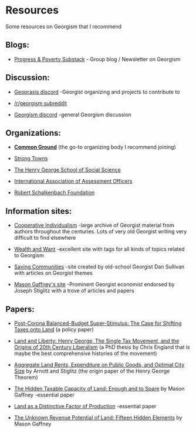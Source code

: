 # Resources

Some resources on Georgism that I recommend

## Blogs:

*   [Progress & Poverty Substack](https://progressandpoverty.substack.com) - Group blog / Newsletter on Georgism

## Discussion:

*   [Geopraxis discord](https://discord.com/invite/CXf5RDxfZ6) -Georgist organizing and projects to contribute to
    
*   [/r/georgism subreddit](https://reddit.com/r/georgism)

*   [Georgism discord](https://discord.gg/6ZAkeMJUc3) -general Georgism discussion
    

## Organizations:

*   **[Common Ground](https://commonground-usa.net)** (the go-to organizing body I recommend joining)
    
*   [Strong Towns](https://www.strongtowns.org/landvaluetax)
    
*   [The Henry George School of Social Science](https://www.hgsss.org)
    
*   [International Association of Assessment Officers](https://www.iaao.org)
    
*   [Robert Schalkenbach Foundation](https://schalkenbach.org)
    

## Information sites:

*   [Cooperative Individualism](https://cooperative-individualism.org) -large archive of Georgist material from authors throughout the centuries. Lots of very old Georgist writing very difficult to find elsewhere
    
*   [Wealth and Want](http://www.wealthandwant.com) -excellent site with tags for all kinds of topics related to Georgism

*   [Saving Communities](http://savingcommunities.org/) -site created by old-school Georgist Dan Sullivan with articles on Georgist themes
    
*   [Mason Gaffney's site](https://www.masongaffney.org) -Prominent Georgist economist endorsed by Joseph Stiglitz with a trove of articles and papers
    

## Papers:

*   [Post-Corona Balanced-Budget Super-Stimulus: The Case for Shifting Taxes onto Land](https://papers.ssrn.com/sol3/papers.cfm?abstract_id=3954888) (a policy paper)
    
*   [Land and Liberty: Henry George, The Single Tax Movement, and the Origins of 20th Century Liberalism](https://repository.library.georgetown.edu/handle/10822/1029879) (a PhD thesis by Chris England that is maybe the best comprehensive histories of the movement)
    
*   [Aggregate Land Rents, Expenditure on Public Goods, and Optimal City Size](https://doi.org/10.7916/d8086fw3) by Arnott and Stiglitz (the origin paper of the Henry George Theorem)
    
*   [The Hidden Taxable Capacity of Land: Enough and to Spare](https://economics.ucr.edu/papers/papers08/08-12old.pdf) by Mason Gaffney -essential paper

*   [Land as a Distinctive Factor of Production](http://www.wealthandwant.com/docs/Gaffney_LaaDFoP.html) -essential paper
    
*   [The Unknown Revenue Potential of Land: Fifteen Hidden Elements](https://www.masongaffney.org/workpapers/WP097%202004%20Unknown%20revenue%20potential%20of%20land%2015%20hidden%20elements.pdf) by Mason Gaffney
